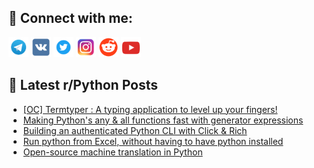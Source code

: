 ## 🔎 Connect with me:
[<img src="https://github.com/bullbesh/bullbesh/blob/main/images/Telegram.png" width="32" height="32" />](https://t.me/bullbesh)
[<img src="https://github.com/bullbesh/bullbesh/blob/main/images/VK.png" width="32" height="32" />](https://vk.com/bullbesh)
[<img src="https://github.com/bullbesh/bullbesh/blob/main/images/Twitter.png" width="32" height="32" />](https://twitter.com/bullbesh1)
[<img src="https://github.com/bullbesh/bullbesh/blob/main/images/Instagram.png" width="32" height="32" />](https://www.instagram.com/bullbesh)
[<img src="https://github.com/bullbesh/bullbesh/blob/main/images/Reddit.png" width="32" height="32" />](https://www.reddit.com/user/bullbesh)
[<img src="https://github.com/bullbesh/bullbesh/blob/main/images/YouTube.png" width="32" height="32" />](https://www.youtube.com/channel/UCtfjRs6uzgq5mfm8S06WTcg)

## 📕 Latest r/Python Posts
<!-- BLOG-POST-LIST:START -->
- [[OC] Termtyper : A typing application to level up your fingers!](https://www.reddit.com/r/Python/comments/w19nfp/oc_termtyper_a_typing_application_to_level_up/)
- [Making Python&#39;s any &amp; all functions fast with generator expressions](https://www.reddit.com/r/Python/comments/w18zbr/making_pythons_any_all_functions_fast_with/)
- [Building an authenticated Python CLI with Click &amp; Rich](https://www.reddit.com/r/Python/comments/w187zo/building_an_authenticated_python_cli_with_click/)
- [Run python from Excel, without having to have python installed](https://www.reddit.com/r/Python/comments/w17oyh/run_python_from_excel_without_having_to_have/)
- [Open-source machine translation in Python](https://www.reddit.com/r/Python/comments/w17e42/opensource_machine_translation_in_python/)
<!-- BLOG-POST-LIST:END -->
